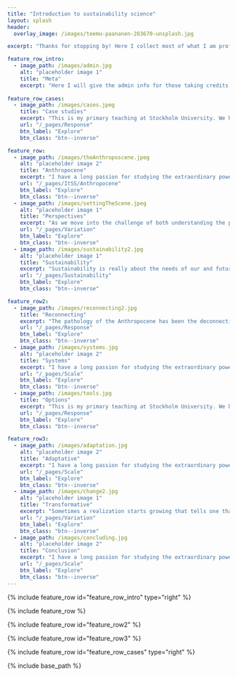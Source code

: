 ```yaml
---
title: "Introduction to sustainability science"
layout: splash
header:
  overlay_image: /images/teemu-paananen-283670-unsplash.jpg

excerpt: "Thanks for stopping by! Here I collect most of what I am professionally interested in and currently pursuing. I hope you will find something useful or entertaining. **Sincerely, Jon Norberg**"

feature_row_intro:
  - image_path: /images/admin.jpg
    alt: "placeholder image 1"
    title: "Meta"
    excerpt: "Here I will give the admin info for those taking credits, write about the idea behind this site/course, how I have structured it and what I hope to communicate. Also, if you are enrolled at SU for course credits, here's some information"
    
feature_row_cases:
  - image_path: /images/cases.jpeg
    title: "Case studies"
    excerpt: "This is my primary teaching at Stockholm University. We have some amazing people at my department and an amazing Master program. For those that cannot get into that one, I have compressed parts of it into an online course (that you can get university credits for)."
    url: "/_pages/Response"
    btn_label: "Explore"
    btn_class: "btn--inverse"

feature_row:
  - image_path: /images/theAnthroposcene.jpeg
    alt: "placeholder image 2"
    title: "Anthropocene"
    excerpt: "I have a long passion for studying the extraordinary powerful and beautiful processes that make up complex adaptive systems. I primarlily use this knowledge to understand the criteria for selforganized sustainability. I use this material to teach a graduate course"
    url: "/_pages/ItSS/Anthropocene"
    btn_label: "Explore"
    btn_class: "btn--inverse"
  - image_path: /images/settingTheScene.jpeg
    alt: "placeholder image 1"
    title: "Perspectives"
    excerpt: "As we move into the challenge of both understanding the problem, as well as how to arrive at solutions, we are first going to make a stop and think about perspectives. From a fundamental mechanism of learning, to the transdisciplinary approach, the ability to change perspective provides both understanding as well as empathy"
    url: "/_pages/Variation"
    btn_label: "Explore"
    btn_class: "btn--inverse"
  - image_path: /images/sustainability2.jpg
    alt: "placeholder image 1"
    title: "Sustainability"
    excerpt: "Sustainability is really about the needs of our and future generations. To be able to state this clearly so that it can affect actions efficiently is more difficult than one might hope. "
    url: "/_pages/Sustainability"
    btn_label: "Explore"
    btn_class: "btn--inverse"

feature_row2:
  - image_path: /images/reconnecting2.jpg
    title: "Reconnecting"
    excerpt: "The pathology of the Anthropocene has been the deconnection from action and consequences. What seems like a glorious solution has often unintended consequences that commulatively erode the support-system we depend on. Reconnecting is about linking actions to consequences in an informed and preferably un-authorian way"
    url: "/_pages/Response"
    btn_label: "Explore"
    btn_class: "btn--inverse"
  - image_path: /images/systems.jpg
    alt: "placeholder image 2"
    title: "Systems"
    excerpt: "I have a long passion for studying the extraordinary powerful and beautiful processes that make up complex adaptive systems. I primarlily use this knowledge to understand the criteria for selforganized sustainability. I use this material to teach a graduate course"
    url: "/_pages/Scale"
    btn_label: "Explore"
    btn_class: "btn--inverse"
  - image_path: /images/tools.jpg
    title: "Options"
    excerpt: "This is my primary teaching at Stockholm University. We have some amazing people at my department and an amazing Master program. For those that cannot get into that one, I have compressed parts of it into an online course (that you can get university credits for)."
    url: "/_pages/Response"
    btn_label: "Explore"
    btn_class: "btn--inverse"

feature_row3:
  - image_path: /images/adaptation.jpg
    alt: "placeholder image 2"
    title: "Adaptative"
    excerpt: "I have a long passion for studying the extraordinary powerful and beautiful processes that make up complex adaptive systems. I primarlily use this knowledge to understand the criteria for selforganized sustainability. I use this material to teach a graduate course"
    url: "/_pages/Scale"
    btn_label: "Explore"
    btn_class: "btn--inverse"
  - image_path: /images/change2.jpg
    alt: "placeholder image 1"
    title: "Transformative"
    excerpt: "Sometimes a realization starts growing that tells one that the current situation is not desirable nor neccessary but seems overwhelmingly difficult to change. But it doesn't have to be that way there is the possibility of transformative change. But change into what? How? Who? And most importantly, WHY?"
    url: "/_pages/Variation"
    btn_label: "Explore"
    btn_class: "btn--inverse"
  - image_path: /images/concluding.jpg
    alt: "placeholder image 2"
    title: "Conclusion"
    excerpt: "I have a long passion for studying the extraordinary powerful and beautiful processes that make up complex adaptive systems. I primarlily use this knowledge to understand the criteria for selforganized sustainability. I use this material to teach a graduate course"
    url: "/_pages/Scale"
    btn_label: "Explore"
    btn_class: "btn--inverse"
---
```


{% include feature_row id="feature_row_intro" type="right" %}


{% include feature_row %}


{% include feature_row id="feature_row2" %}


{% include feature_row id="feature_row3" %}

{% include feature_row id="feature_row_cases" type="right" %}

{% include base_path %}
